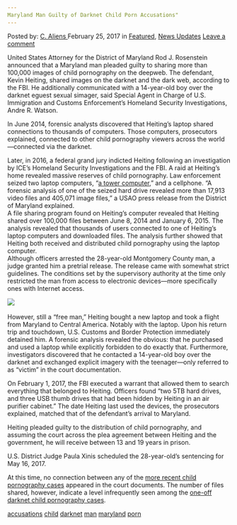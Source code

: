 ```yaml
---
Maryland Man Guilty of Darknet Child Porn Accusations"
---
```

<article class="post-listing post-18332 post type-post status-publish format-standard has-post-thumbnail hentry  tag-accusations tag-child tag-darknet tag-guilty tag-man tag-maryland tag-porn">
<div class="post-inner">
    <span>Posted by: <a href="https://www.deepdotweb.com/author/caliens/" title="">C. Aliens </a></span>
<span>February 25, 2017</span>
<span>in <a href="https://www.deepdotweb.com/category/deepdot-news/" rel="category tag">Featured</a>, <a href="https://www.deepdotweb.com/category/news-updates/" rel="category tag">News Updates</a></span>
<span><a href="https://www.deepdotweb.com/2017/02/25/maryland-man-guilty-darknet-child-porn-accusations/#respond">Leave a comment</a></span>
</p>
<div class="clear"></div>
    
<p>United States Attorney for the District of Maryland Rod J. Rosenstein announced that a Maryland man pleaded guilty to sharing more than 100,000 images of child pornography on the deepweb. The defendant, Kevin Heiting, shared images on the darknet and the dark web, according to the FBI. He additionally communicated with a 14-year-old boy over the darknet eguest sexual simager, said Special Agent in Charge of U.S. Immigration and Customs Enforcement’s Homeland Security Investigations, Andre R. Watson.</p>
<p>In June 2014, forensic analysts discovered that Heiting’s laptop shared connections to thousands of computers. Those computers, prosecutors explained, connected to other child pornography viewers across the world—connected via the darknet.</p>
<p>Later, in 2016, a federal grand jury indicted Heiting following an investigation by ICE’s Homeland Security Investigations and the FBI. A raid at Heiting’s home revealed massive reserves of child pornography. Law enforcement seized two laptop computers, “<a href="https://www.justice.gov/usao-md/pr/montgomery-county-man-pleads-guilty-distribution-child-pornography">a tower computer</a>,” and a cellphone. “A forensic analysis of one of the seized hard drive revealed more than 17,913 video files and 405,071 image files,” a USAO press release from the District of Maryland explained.<br />
    A file sharing program found on Heiting’s computer revealed that Heiting shared over 100,000 files between June 8, 2014 and January 6, 2015. The analysis revealed that thousands of users connected to one of Heiting’s laptop computers and downloaded files. The analysis further showed that Heiting both received and distributed child pornography using the laptop computer.<br />
    Although officers arrested the 28-year-old Montgomery County man, a judge granted him a pretrial release. The release came with somewhat strict guidelines. The conditions set by the supervisory authority at the time only restricted the man from access to electronic devices—more specifically ones with Internet access.</p>
<p><img class="wp-image-18340 aligncenter" src="/imgs/2017/02/word-image-34.jpeg" srcset="/imgs/2017/02/word-image-34.jpeg 800w, /imgs/2017/02/word-image-34-300x188.jpeg 300w" sizes="(max-width: 800px) 100vw, 800px" /></p>
<p>However, still a “free man,” Heiting bought a new laptop and took a flight from Maryland to Central America. Notably with the laptop. Upon his return trip and touchdown, U.S. Customs and Border Protection immediately detained him. A forensic analysis revealed the obvious: that he purchased and used a laptop while explicitly forbidden to do exactly that. Furthermore, investigators discovered that he contacted a 14-year-old boy over the darknet and exchanged explicit imagery with the teenager—only referred to as “victim” in the court documentation.</p>
<p>On February 1, 2017, the FBI executed a warrant that allowed them to search everything that belonged to Heiting. Officers found “two 5TB hard drives, and three USB thumb drives that had been hidden by Heiting in an air purifier cabinet.” The date Heiting last used the devices, the prosecutors explained, matched that of the defendant&#8217;s arrival to Maryland.</p>
<p>Heiting pleaded guilty to the distribution of child pornography, and assuming the court across the plea agreement between Heiting and the government, he will receive between 13 and 19 years in prison.</p>
<p>U.S. District Judge Paula Xinis scheduled the 28-year-old’s sentencing for May 16, 2017.</p>
<p>At this time, no connection between any of the <a href="https://www.deepdotweb.com/tag/child/">more recent child pornography cases</a> appeared in the court documents. The number of files shared, however, indicate a level infrequently seen among the <a href="https://www.deepdotweb.com/2016/12/25/police-found-child-porn-on-the-laptop-of-a-counterfeit-euro-buyer/">one-off darknet child pornography cases</a>.</p>
</div>
<a href="https://www.deepdotweb.com/tag/accusations/" rel="tag">accusations</a> <a href="https://www.deepdotweb.com/tag/child/" rel="tag">child</a> <a href="https://www.deepdotweb.com/tag/darknet/" rel="tag">darknet</a>  <a href="https://www.deepdotweb.com/tag/man/" rel="tag">man</a> <a href="https://www.deepdotweb.com/tag/maryland/" rel="tag">maryland</a> <a href="https://www.deepdotweb.com/tag/porn/" rel="tag">porn</a></span> <span style="display:none" class="updated">2017-02-25</span>
<div style="display:none" class="vcard author" itemprop="author" itemscope itemtype="http://schema.org/Person"><strong class="fn" itemprop="name"><a href="https://www.deepdotweb.com/author/caliens/" title="Posts by C. Aliens" rel="author">C. Aliens</a></strong></div>
    
